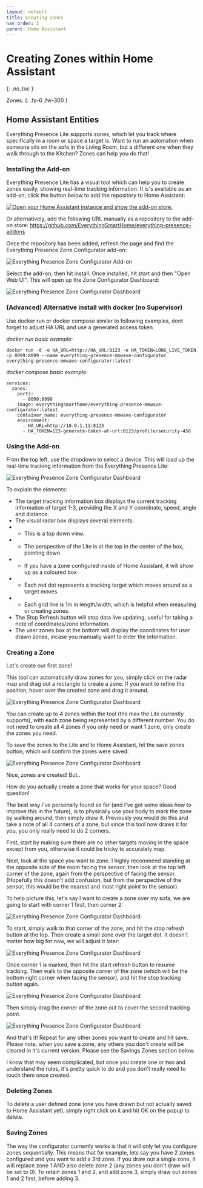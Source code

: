 ```yaml
---
layout: default
title: Creating Zones
nav_order: 3
parent: Home Assistant
---
```


# Creating Zones within Home Assistant

{: .no_toc }

Zones.
{: .fs-6 .fw-300 }

## Home Assistant Entities

Everything Presence Lite supports zones, which let you track where specifically in a room or space a target is. Want to run an automation when someone sits on the sofa in the Living Room, but a different one when they walk through to the Kitchen? Zones can help you do that!

### Installing the Add-on

Everything Presence Lite has a visual tool which can help you to create zones easily, showing real-time tracking information. It is's available as an add-on, click the button below to add the repository to Home Assistant:

[![Open your Home Assistant instance and show the add-on store.](https://my.home-assistant.io/badges/supervisor_store.svg)](https://my.home-assistant.io/redirect/supervisor_add_addon_repository/?repository_url=https://github.com/EverythingSmartHome/everything-presence-addons)

Or alternatively, add the following URL manually as a repository to the add-on store: https://github.com/EverythingSmartHome/everything-presence-addons

Once the repository has been added, refresh the page and find the Everything Presence Zone Configurator add-on:

![Everything Presence Zone Configurator Add-on](../images/home-assistant-creating-zones-est-addon-repo.png)

Select the add-on, then hit install. Once installed, hit start and then "Open Web UI". This will open up the Zone Configurator Dashboard:

![Everything Presence Zone Configurator Dashboard](../images/home-assistant-creating-zones-zone-configurator-dashboard.png)

### (Advanced) Alternative install with docker (no Supervisor)

Use docker run or docker compose similar to following examples, dont forget to adjust HA URL and use a generated access token

*docker run basic example:*
```
docker run -d -e HA_URL=http://HA_URL:8123 -e HA_TOKEN=LONG_LIVE_TOKEN -p 8099:8099 --name everything-presence-mmwave-configurator everything-presence-mmwave-configurator:latest 
```

*docker compose basic example:*
```
services:
  zones:
    ports:
      - 8099:8099
    image: everythingsmarthome/everything-presence-mmwave-configurator:latest
    container_name: everything-presence-mmwave-configurator
    environment:
      - HA_URL=http://10.0.1.11:8123
      - HA_TOKEN=123-generate-token-at-url:8123/profile/security-456
```

### Using the Add-on

From the top left, use the dropdown to select a device. This will load up the real-time tracking information from the Everything Presence Lite:

![Everything Presence Zone Configurator Dashboard](../images/home-assistant-creating-zones-zone-configurator-dashboard-2.png)

To explain the elements:
* The target tracking information box displays the current tracking information of target 1-3, providing the X and Y coordinate, speed, angle and distance.
* The visual radar box displays several elements:
* * This is a top down view.
* * The perspective of the Lite is at the top in the center of the box, pointing down.
* * If you have a zone configured inside of Home Assistant, it will show up as a coloured box
* * Each red dot represents a tracking target which moves around as a target moves.
* * Each grid line is 1m in length/width, which is helpful when measuring or creating zones.
* The Stop Refresh button will stop data live updating, useful for taking a note of coordinates/zone information.
* The user zones box at the bottom will display the coordinates for user drawn zones, incase you manually want to enter the information.

### Creating a Zone

Let's create our first zone!

This tool can automatically draw zones for you, simply click on the radar map and drag out a rectangle to create a zone. If you want to refine the position, hover over the created zone and drag it around.

![Everything Presence Zone Configurator Dashboard](../images/home-assistant-creating-zones-dragging-zone.gif)

You can create up to 4 zones within the tool (the max the Lite currently supports), with each zone being represented by a different number. You do not need to create all 4 zones if you only need or want 1 zone, only create the zones you need.

To save the zones to the Lite and to Home Assistant, hit the save zones button, which will confirm the zones were saved:

![Everything Presence Zone Configurator Dashboard](../images/home-assistant-creating-zones-saving-zones.gif)

Nice, zones are created! But..

How do you actually create a zone that works for your space? Good question!

The best way I've personally found so far (and I've got some ideas how to improve this in the future), is to physically use your body to mark the zone by walking around, then simply draw it. Previously you would do this and take a note of all 4 corners of a zone, but since this tool now draws it for you, you only really need to do 2 corners.

First, start by making sure there are no other targets moving in the space except from you, otherwise it could be tricky to accurately map.

Next, look at the space you want to zone. I highly recommend standing at the opposite side of the room facing the sensor, then look at the top left corner of the zone, again from the perspective of facing the sensor. (Hopefully this doesn't add confusion, but from the perspective of the sensor, this would be the nearest and most right point to the sensor).

To help picture this, let's say I want to create a zone over my sofa, we are going to start with corner 1 first, then corner 2:

![Everything Presence Zone Configurator Dashboard](../images/home-assistant-creating-zones-sofa-overview.png)

To start, simply walk to that corner of the zone, and hit the stop refresh button at the top. Then create a small zone over the target dot. It doesn't matter how big for now, we will adjust it later:

![Everything Presence Zone Configurator Dashboard](../images/home-assistant-zones-creating-zone-corner-1.png)

Once corner 1 is marked, then hit the start refresh button to resume tracking. Then walk to the opposite corner of the zone (which will be the bottom right corner when facing the sensor), and hit the stop tracking button again.

![Everything Presence Zone Configurator Dashboard](../images/home-assistant-zones-creating-zone-corner-2.png)

Then simply drag the corner of the zone out to cover the second tracking point. 

![Everything Presence Zone Configurator Dashboard](../images/home-assistant-zones-creating-zone-corner-3.png)

And that's it! Repeat for any other zones you want to create and hit save. Please note, when you save a zone, any others you don't create will be cleared in it's current version. Please see the Savings Zones section below.

I know that may seem complicated, but once you create one or two and understand the rules, it's pretty quick to do and you don't really need to touch them once created.

### Deleting Zones

To delete a user defined zone (one you have drawn but not actually saved to Home Assistant yet), simply right click on it and hit OK on the popup to delete.

### Saving Zones

The way the configurator currently works is that it will only let you configure zones sequentially. This means that for example, lets say you have 2 zones configured and you want to add a 3rd zone. If you draw out a single zone, it will replace zone 1 AND also delete zone 2 (any zones you don't draw will be set to 0). To retain zones 1 and 2, and add zone 3, simply draw out zones 1 and 2 first, before adding 3.


<script>
const toggleDarkMode = document.querySelector('.js-toggle-dark-mode');

jtd.addEvent(toggleDarkMode, 'click', function(){
  if (jtd.getTheme() === 'dark') {
    jtd.setTheme('light');
    toggleDarkMode.textContent = 'Preview dark color scheme';
  } else {
    jtd.setTheme('dark');
    toggleDarkMode.textContent = 'Return to the light side';
  }
});
</script>
